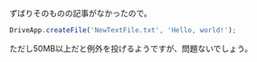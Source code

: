 ずばりそのものの記事がなかったので。

```js
DriveApp.createFile('NewTextFile.txt', 'Hello, world!');
```
ただし50MB以上だと例外を投げるようですが、問題ないでしょう。

